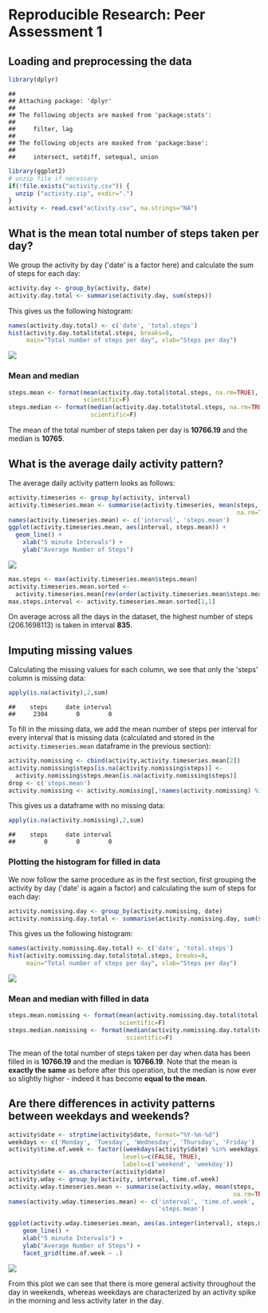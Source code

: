 # Reproducible Research: Peer Assessment 1

## Loading and preprocessing the data


```r
library(dplyr)
```

```
## 
## Attaching package: 'dplyr'
## 
## The following objects are masked from 'package:stats':
## 
##     filter, lag
## 
## The following objects are masked from 'package:base':
## 
##     intersect, setdiff, setequal, union
```

```r
library(ggplot2)
# unzip file if necessary
if(!file.exists("activity.csv")) { 
  unzip ("activity.zip", exdir=".")
}
activity <- read.csv("activity.csv", na.strings="NA")
```

## What is the mean total number of steps taken per day?

We group the activity by day ('date' is a factor here) and calculate the sum of 
steps for each day:


```r
activity.day <- group_by(activity, date)
activity.day.total <- summarise(activity.day, sum(steps))
```

This gives us the following histogram:


```r
names(activity.day.total) <- c('date', 'total.steps')
hist(activity.day.total$total.steps, breaks=8, 
     main="Total number of steps per day", xlab="Steps per day")
```

![](PA1_template_files/figure-html/unnamed-chunk-3-1.png) 

### Mean and median


```r
steps.mean <- format(mean(activity.day.total$total.steps, na.rm=TRUE), 
                     scientific=F)
steps.median <- format(median(activity.day.total$total.steps, na.rm=TRUE), 
                       scientific=F)
```

The mean of the total number of steps taken per day is __10766.19__ and the 
median is __10765__.

## What is the average daily activity pattern?

The average daily activity pattern looks as follows:


```r
activity.timeseries <- group_by(activity, interval)
activity.timeseries.mean <- summarise(activity.timeseries, mean(steps, 
                                                                na.rm=TRUE))
names(activity.timeseries.mean) <- c('interval', 'steps.mean')
ggplot(activity.timeseries.mean, aes(interval, steps.mean)) + 
  geom_line() +
    xlab("5 minute Intervals") +
    ylab("Average Number of Steps")
```

![](PA1_template_files/figure-html/unnamed-chunk-5-1.png) 


```r
max.steps <- max(activity.timeseries.mean$steps.mean)
activity.timeseries.mean.sorted <- 
  activity.timeseries.mean[rev(order(activity.timeseries.mean$steps.mean)),]
max.steps.interval <- activity.timeseries.mean.sorted[1,1]
```

On average across all the days in the dataset, the highest number of steps 
(206.1698113) is taken in interval __835__.

## Imputing missing values

Calculating the missing values for each column, we see that only the 'steps' 
column is missing data:


```r
apply(is.na(activity),2,sum)
```

```
##    steps     date interval 
##     2304        0        0
```

To fill in the missing data, we add the mean number of steps per interval for 
every interval that is missing data (calculated and stored in the `activity.timeseries.mean` 
dataframe in the previous section):


```r
activity.nomissing <- cbind(activity,activity.timeseries.mean[2])
activity.nomissing$steps[is.na(activity.nomissing$steps)] <- 
  activity.nomissing$steps.mean[is.na(activity.nomissing$steps)]
drop <- c('steps.mean')
activity.nomissing <- activity.nomissing[,!names(activity.nomissing) %in% drop]
```

This gives us a dataframe with no missing data:


```r
apply(is.na(activity.nomissing),2,sum)
```

```
##    steps     date interval 
##        0        0        0
```

### Plotting the histogram for filled in data

We now follow the same procedure as in the first section, first grouping the 
activity by day ('date' is again a factor) and calculating the sum of steps for 
each day:


```r
activity.nomissing.day <- group_by(activity.nomissing, date)
activity.nomissing.day.total <- summarise(activity.nomissing.day, sum(steps))
```

This gives us the following histogram:


```r
names(activity.nomissing.day.total) <- c('date', 'total.steps')
hist(activity.nomissing.day.total$total.steps, breaks=8, 
     main="Total number of steps per day", xlab="Steps per day")
```

![](PA1_template_files/figure-html/unnamed-chunk-11-1.png) 

### Mean and median with filled in data


```r
steps.mean.nomissing <- format(mean(activity.nomissing.day.total$total.steps), 
                               scientific=F)
steps.median.nomissing <- format(median(activity.nomissing.day.total$total.steps), 
                                 scientific=F)
```

The mean of the total number of steps taken per day when data has been filled in 
is __10766.19__ and the median is __10766.19__. Note 
that the mean is __exactly the same__ as before after this operation, but the median 
is now ever so slightly higher - indeed it has become __equal to the mean__.

## Are there differences in activity patterns between weekdays and weekends?


```r
activity$date <- strptime(activity$date, format="%Y-%m-%d")
weekdays <- c('Monday', 'Tuesday', 'Wednesday', 'Thursday', 'Friday')
activity$time.of.week <- factor((weekdays(activity$date) %in% weekdays), 
                                levels=c(FALSE, TRUE), 
                                labels=c('weekend', 'weekday'))
activity$date <- as.character(activity$date)
activity.wday <- group_by(activity, interval, time.of.week)
activity.wday.timeseries.mean <- summarise(activity.wday, mean(steps, 
                                                               na.rm=TRUE))
names(activity.wday.timeseries.mean) <- c('interval', 'time.of.week', 
                                          'steps.mean')

ggplot(activity.wday.timeseries.mean, aes(as.integer(interval), steps.mean)) +
    geom_line() +
    xlab("5 minute Intervals") +
    ylab("Average Number of Steps") +    
    facet_grid(time.of.week ~ .)
```

![](PA1_template_files/figure-html/unnamed-chunk-13-1.png) 

From this plot we can see that there is more general activity throughout the day in weekends, whereas weekdays are characterized by an activity spike in the morning and less activity later in the day. 
